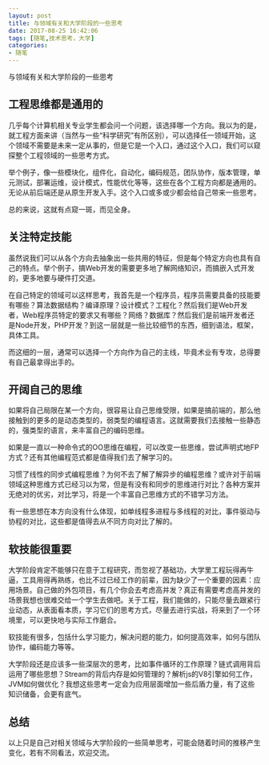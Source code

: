 ```yaml
---
layout: post
title: 与领域有关和大学阶段的一些思考
date: 2017-08-25 16:42:06
tags: [随笔,技术思考，大学]
categories: 
- 随笔
---
```

与领域有关和大学阶段的一些思考

<!--more-->

## 工程思维都是通用的

几乎每个计算机相关专业学生都会问一个问题，该选择哪一个方向。我以为的是，就工程方面来讲（当然与一些“科学研究”有所区别），可以选择任一领域开始，这个领域不需要是未来一定从事的，但是它是一个入口，通过这个入口，我们可以窥探整个工程领域的一些思考方式。

举个例子，像一些模块化，组件化，自动化，编码规范，团队协作，版本管理，单元测试，部署运维，设计模式，性能优化等等，这些在各个工程方向都是通用的。无论从前后端还是从原生开发入手。这个入口或多或少都会给自己带来一些思考。

总的来说，这就有点窥一斑，而见全身。

## 关注特定技能

虽然说我们可以从各个方向去抽象出一些共用的特征，但是每个特定方向也具有自己的特点。举个例子，搞Web开发的需要更多地了解网络知识，而搞嵌入式开发的，更多地要与硬件打交道。

在自己特定的领域可以这样思考，我首先是一个程序员，程序员需要具备的技能要有哪些？算法数据结构？编译原理？设计模式？工程化？然后我们是Web开发者，Web程序员特定的要求又有哪些？网络？数据库？然后我们是前端开发者还是Node开发，PHP开发？到这一层就是一些比较细节的东西，细到语法，框架，具体工具。

而这细的一层，通常可以选择一个方向作为自己的主线，毕竟术业有专攻，总得要有自己最拿得出手的。

## 开阔自己的思维

如果将自己局限在某一个方向，很容易让自己思维受限，如果是搞前端的，那么他接触到的更多的是动态类型的，弱类型的编程语言。这就需要我们去接触一些静态的，强类型的语言，来丰富自己的编码思维。

如果是一直以一种命令式的OO思维在编程，可以改变一些思维，尝试声明式地FP方式？还有其他编程范式都是值得我们去了解学习的。

习惯了线性的同步式编程思维？为何不去了解了解异步的编程思维？或许对于前端领域这种思维方式已经习以为常，但是有没有和同步的思维进行对比？各种方案并无绝对的优劣，对比学习，将是一个丰富自己思维方式的不错学习方法。

有一些思想在本方向没有什么体现，如单线程多进程与多线程的对比，事件驱动与协程的对比，这些都是值得去从不同方向对比了解的。

## 软技能很重要

大学阶段肯定不能够只在意于工程研究，而忽视了基础功，大学里工程玩得再牛逼，工具用得再熟练，也比不过已经工作的前辈，因为缺少了一个重要的因素：应用场景。自己做的外包项目，有几个你会去考虑高并发？真正有需要考虑高并发的场景我想也很难交给一个学生去做吧。关于工程，我们能做的，只能尽量去跟紧行业动态，从表面看本质，学习它们的思考方式，尽量去进行实战，将来到了一个环境里，可以更快地与实际工作磨合。

软技能有很多，包括什么学习能力，解决问题的能力，如何提高效率，如何与团队协作，编码能力等等。

大学阶段还是应该多一些深层次的思考，比如事件循环的工作原理？链式调用背后运用了哪些思想？Stream的背后内存是如何管理的？解析js的V8引擎如何工作，JVM如何做优化？我想这些思考一定会为应用层面增加一些后盾力量，有了这些知识储备，会更有底气。

## 总结

以上只是自己对相关领域与大学阶段的一些简单思考，可能会随着时间的推移产生变化，若有不同看法，欢迎交流。




